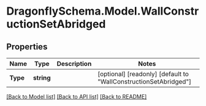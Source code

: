 
# DragonflySchema.Model.WallConstructionSetAbridged

## Properties

Name | Type | Description | Notes
------------ | ------------- | ------------- | -------------
**Type** | **string** |  | [optional] [readonly] [default to "WallConstructionSetAbridged"]

[[Back to Model list]](../README.md#documentation-for-models)
[[Back to API list]](../README.md#documentation-for-api-endpoints)
[[Back to README]](../README.md)

